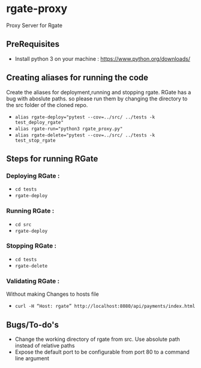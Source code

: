 # rgate-proxy
Proxy Server for Rgate

## PreRequisites
 
* Install python 3 on your machine : https://www.python.org/downloads/


 
## Creating aliases for running the code

Create the aliases for deployment,running and stopping rgate. RGate has a bug with aboslute paths. so please run them by changing the directory to the src folder of the cloned repo.

- ``` alias rgate-deploy="pytest --cov=../src/ ../tests -k test_deploy_rgate" ```
- ``` alias rgate-run="python3 rgate_proxy.py" ```
- ``` alias rgate-delete="pytest --cov=../src/ ../tests -k test_stop_rgate ```


## Steps for running RGate

### Deploying RGate :

- `cd tests`
-  `rgate-deploy`

### Running RGate :

- `cd src`
-  `rgate-deploy`

### Stopping RGate :

- `cd tests`
-  `rgate-delete`


### Validating RGate :

Without making Changes to hosts file

- `curl -H “Host: rgate” http://localhost:8080/api/payments/index.html` 


## Bugs/To-do's

- Change the working directory of rgate from src. Use absolute path instead of relative paths
- Expose the default port to be configurable from port 80 to a command line argument


